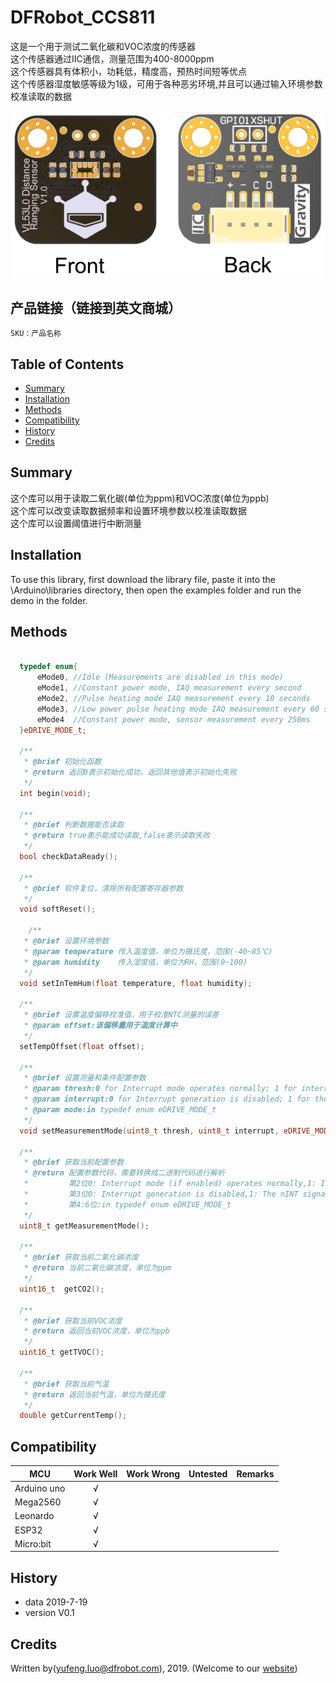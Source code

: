 # DFRobot_CCS811
这是一个用于测试二氧化碳和VOC浓度的传感器<br>
这个传感器通过IIC通信，测量范围为400-8000ppm<br>
这个传感器具有体积小，功耗低，精度高，预热时间短等优点<br>
这个传感器湿度敏感等级为1级，可用于各种恶劣环境,并且可以通过输入环境参数校准读取的数据

![正反面svg效果图](https://github.com/ouki-wang/DFRobot_Sensor/raw/master/resources/images/SEN0245svg1.png)


## 产品链接（链接到英文商城）
    SKU：产品名称
   
## Table of Contents

* [Summary](#summary)
* [Installation](#installation)
* [Methods](#methods)
* [Compatibility](#compatibility)
* [History](#history)
* [Credits](#credits)

## Summary

这个库可以用于读取二氧化碳(单位为ppm)和VOC浓度(单位为ppb)<br>
这个库可以改变读取数据频率和设置环境参数以校准读取数据<br>
这个库可以设置阈值进行中断测量

## Installation

To use this library, first download the library file, paste it into the \Arduino\libraries directory, then open the examples folder and run the demo in the folder.

## Methods

```C++

  typedef enum{
      eMode0, //Idle (Measurements are disabled in this mode)
      eMode1, //Constant power mode, IAQ measurement every second
      eMode2, //Pulse heating mode IAQ measurement every 10 seconds
      eMode3, //Low power pulse heating mode IAQ measurement every 60 seconds
      eMode4  //Constant power mode, sensor measurement every 250ms 
  }eDRIVE_MODE_t;

  /**
   * @brief 初始化函数
   * @return 返回0表示初始化成功，返回其他值表示初始化失败
   */
  int begin(void);
  
  /**
   * @brief 判断数据能否读取
   * @return true表示能成功读取,false表示读取失败
   */
  bool checkDataReady();

  /**
   * @brief 软件复位，清除所有配置寄存器参数
   */
  void softReset();
  
    /**
   * @brief 设置环境参数
   * @param temperature 传入温度值，单位为摄氏度，范围(-40~85℃)
   * @param humidity    传入湿度值，单位为RH，范围(0~100)
   */
  void setInTemHum(float temperature, float humidity);
  
  /**
   * @brief 设置温度偏移校准值，用于校准NTC测量的误差
   * @param offset:该偏移量用于温度计算中
   */
  setTempOffset(float offset);
  
  /**
   * @brief 设置测量和条件配置参数
   * @param thresh:0 for Interrupt mode operates normally; 1 for interrupt mode only asserts the nINT signal (driven low) if the new
   * @param interrupt:0 for Interrupt generation is disabled; 1 for the nINT signal is asserted (driven low) when a new sample is ready in
   * @param mode:in typedef enum eDRIVE_MODE_t
   */
  void setMeasurementMode(uint8_t thresh, uint8_t interrupt, eDRIVE_MODE_t mode);
  
  /**
   * @brief 获取当前配置参数
   * @return 配置参数代码，需要转换成二进制代码进行解析
   *         第2位0: Interrupt mode (if enabled) operates normally,1: Interrupt mode (if enabled) only asserts the nINT signal (driven low) if the new
   *         第3位0: Interrupt generation is disabled,1: The nINT signal is asserted (driven low) when a new sample is ready in
   *         第4:6位:in typedef enum eDRIVE_MODE_t
   */
  uint8_t getMeasurementMode();
  
  /**
   * @brief 获取当前二氧化碳浓度
   * @return 当前二氧化碳浓度，单位为ppm
   */
  uint16_t  getCO2();

  /**
   * @brief 获取当前VOC浓度
   * @return 返回当前VOC浓度，单位为ppb
   */
  uint16_t getTVOC();
  
  /**
   * @brief 获取当前气温
   * @return 返回当前气温，单位为摄氏度
   */
  double getCurrentTemp();
```

## Compatibility

MCU                | Work Well    | Work Wrong   | Untested    | Remarks
------------------ | :----------: | :----------: | :---------: | -----
Arduino uno        |      √       |              |             | 
Mega2560        |      √       |              |             | 
Leonardo        |      √       |              |             | 
ESP32        |      √       |              |             | 
Micro:bit        |      √       |              |             | 


## History

- data 2019-7-19
- version V0.1


## Credits

Written by(yufeng.luo@dfrobot.com), 2019. (Welcome to our [website](https://www.dfrobot.com/))






